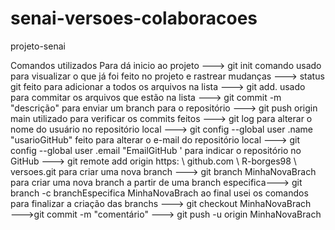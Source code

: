 # senai-versoes-colaboracoes
projeto-senai

Comandos utilizados
 Para dá inicio ao projeto ---> git init
comando usado para visualizar o que já foi feito no projeto e rastrear mudanças ---> status git 
feito para adicionar a todos os arquivos na lista ---> git add.
 usado para commitar os arquivos que estão na lista ---> git commit -m "descrição" 
 para enviar um branch para o repositório ---> git push origin main
 utilizado para verificar os commits feitos ---> git log
para alterar o nome do usuário no repositório local ---> git config --global user .name "usarioGitHub"
feito para alterar o e-mail do repositório local ---> git config --global user .email "EmailGitHub '
para indicar o repositório no GitHub ---> git remote add origin https: \\ github.com \ R-borges98 \ versoes.git
para criar uma nova branch  ---> git branch  MinhaNovaBrach
para criar uma  nova branch a partir de uma branch especifica---> git branch -c branchEspecifica MinhaNovaBrach
ao final usei os comandos  para finalizar a criação das branchs --->  git checkout MinhaNovaBrach   
--->git commit -m "comentário" 
---> git push -u origin MinhaNovaBrach 
